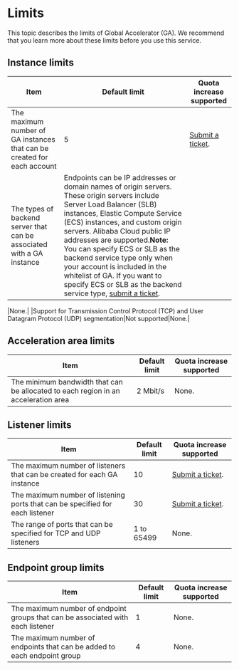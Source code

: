 # Limits

This topic describes the limits of Global Accelerator \(GA\). We recommend that you learn more about these limits before you use this service.

## Instance limits

|Item|Default limit|Quota increase supported|
|----|-------------|------------------------|
|The maximum number of GA instances that can be created for each account|5|[Submit a ticket](https://workorder-intl.console.aliyun.com/?spm=5176.11182188.console-base-top.dworkorder.18ae4882n3v6ZW#/ticket/createIndex).|
|The types of backend server that can be associated with a GA instance|Endpoints can be IP addresses or domain names of origin servers. These origin servers include Server Load Balancer \(SLB\) instances, Elastic Compute Service \(ECS\) instances, and custom origin servers. Alibaba Cloud public IP addresses are supported.**Note:** You can specify ECS or SLB as the backend service type only when your account is included in the whitelist of GA. If you want to specify ECS or SLB as the backend service type, [submit a ticket](https://workorder-intl.console.aliyun.com/?spm=5176.11182188.console-base-top.dworkorder.18ae4882n3v6ZW#/ticket/createIndex).

|None.|
|Support for Transmission Control Protocol \(TCP\) and User Datagram Protocol \(UDP\) segmentation|Not supported|None.|

## Acceleration area limits

|Item|Default limit|Quota increase supported|
|----|-------------|------------------------|
|The minimum bandwidth that can be allocated to each region in an acceleration area|2 Mbit/s|None.|

## Listener limits

|Item|Default limit|Quota increase supported|
|----|-------------|------------------------|
|The maximum number of listeners that can be created for each GA instance|10|[Submit a ticket](https://workorder-intl.console.aliyun.com/?spm=5176.11182188.console-base-top.dworkorder.18ae4882n3v6ZW#/ticket/createIndex).|
|The maximum number of listening ports that can be specified for each listener|30|[Submit a ticket](https://workorder-intl.console.aliyun.com/?spm=5176.11182188.console-base-top.dworkorder.18ae4882n3v6ZW#/ticket/createIndex).|
|The range of ports that can be specified for TCP and UDP listeners|1 to 65499|None.|

## Endpoint group limits

|Item|Default limit|Quota increase supported|
|----|-------------|------------------------|
|The maximum number of endpoint groups that can be associated with each listener|1|None.|
|The maximum number of endpoints that can be added to each endpoint group|4|None.|

